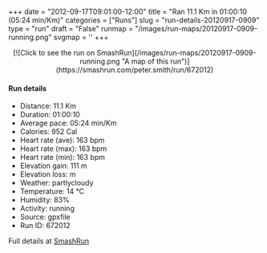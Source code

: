 +++
date = "2012-09-17T09:01:00-12:00"
title = "Ran 11.1 Km in 01:00:10 (05:24 min/Km)"
categories = ["Runs"]
slug = "run-details-20120917-0909"
type = "run"
draft = "False"
runmap = "/images/run-maps/20120917-0909-running.png"
svgmap = '<polyline points="0 55, 1 60, 9 52, 15 48, 19 47, 20 48, 23 49, 26 47, 27 45, 30 45, 33 44, 40 45, 42 45, 44 45, 46 46, 55 54, 61 56, 63 56, 65 56, 70 55, 79 53, 83 51, 92 53, 96 52, 100 48, 98 44, 97 40, 97 44, 100 48, 97 51, 92 53, 89 52, 83 51, 80 52, 78 53, 67 56, 61 56, 54 54, 44 46, 42 45, 31 44, 27 45, 26 47, 23 49, 19 47, 14 48, 5 56">'
+++



<!--more-->

<center>
[![Click to see the run on SmashRun](/images/run-maps/20120917-0909-running.png "A map of this run")](https://smashrun.com/peter.smith/run/672012)
</center>

#### Run details

* Distance: 11.1 Km
* Duration: 01:00:10
* Average pace: 05:24 min/Km
* Calories: 952 Cal
* Heart rate (ave): 163 bpm
* Heart rate (max): 163 bpm
* Heart rate (min): 163 bpm
* Elevation gain: 111 m
* Elevation loss:  m
* Weather: partlycloudy
* Temperature: 14 &deg;C
* Humidity: 83%
* Activity: running
* Source: gpxfile
* Run ID: 672012

Full details at [SmashRun](https://smashrun.com/peter.smith/run/672012)